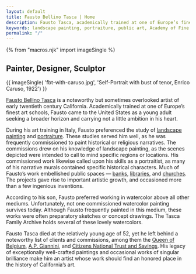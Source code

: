 ```yaml
---
layout: default
title: Fausto Bellino Tasca | Home
description: Fausto Tasca, academically trained at one of Europe’s finest art schools, is a noteworthy but sometimes overlooked artist of early twentieth century California.
keywords: landscape painting, portraiture, public art, Academy of Fine Arts Venice
permalink: "/"
---
```

{% from "macros.njk" import imageSingle %}

## Painter, Designer, Sculptor

{{ imageSingle(
'fbt-with-caruso.jpg',
'Self-Portrait with bust of tenor, Enrico Caruso, 1922')
}}

<a href="https://en.wikipedia.org/wiki/Fausto_Bellino_Tasca">Fausto Bellino Tasca</a> is a noteworthy but sometimes overlooked artist of early twentieth century California. Academically trained at one of Europe’s finest art schools, Fausto came to the United States as a young adult seeking a broader horizon and carrying not a little ambition in his heart.

During his art training in Italy, Fausto preferenced the study of <a href="/plein-air.html">landscape painting</a> and <a href="/portraits.html">portraiture</a>. These studies served him well, as he was frequently commissioned to paint historical or religious narratives. The commissions drew on his knowledge of landscape painting, as the scenes depicted were intended to call to mind specific regions or locations. His commissioned work likewise called upon his skills as a portraitist, as many of his narrative murals contained specific historical characters. Much of Fausto’s work embellished public spaces — <a href="/los-angeles.html">banks</a>, <a href="/los-angeles.html#redondo-library">libraries</a>, and <a href="/san-diego.html">churches</a>. The projects gave rise to important artistic growth, and occasioned more than a few ingenious inventions.


According to his son, Fausto preferred working in watercolor above all other mediums. Unfortunately, not one commissioned watercolor painting survives today. Although Fausto frequently painted in this medium, these works were often preparatory sketches or concept drawings. The Tasca Family Archive holds several of these lovely watercolors.

Fausto Tasca died at the relatively young age of 52, yet he left behind a noteworthy list of clients and commissions, among them the <a href="/santa-barbara.html">Queen of Belgium</a>, <a href="/portraits.html">A.P. Giannini</a>, and <a href="los-angeles.html">Citizens National Trust and Savings</a>. His legacy of exceptionally well-crafted paintings and occasional works of singular brilliance make him an artist whose work should find an honored place in the history of California’s art.
